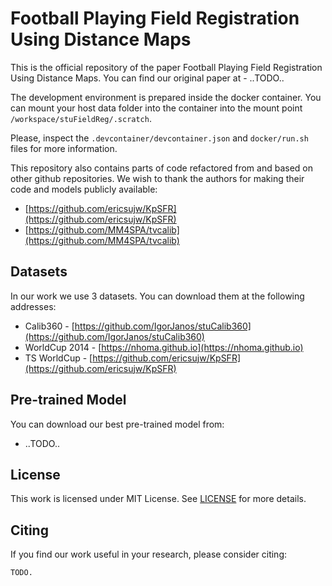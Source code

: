 # Football Playing Field Registration Using Distance Maps

This is the official repository of the paper Football Playing Field Registration Using Distance Maps.
You can find our original paper at - ..TODO..



The development environment is prepared inside the docker container. You can mount your host 
data folder into the container into the mount point `/workspace/stuFieldReg/.scratch`.

Please, inspect the `.devcontainer/devcontainer.json` and `docker/run.sh` files for more information.

This repository also contains parts of code refactored from and based on other github repositories. 
We wish to thank the authors for making their code and models publicly available:
 - [https://github.com/ericsujw/KpSFR](https://github.com/ericsujw/KpSFR)
 - [https://github.com/MM4SPA/tvcalib](https://github.com/MM4SPA/tvcalib)



## Datasets

In our work we use 3 datasets. You can download them at the following addresses:
 - Calib360 - [https://github.com/IgorJanos/stuCalib360](https://github.com/IgorJanos/stuCalib360)
 - WorldCup 2014 - [https://nhoma.github.io](https://nhoma.github.io)
 - TS WorldCup - [https://github.com/ericsujw/KpSFR](https://github.com/ericsujw/KpSFR)

## Pre-trained Model

You can download our best pre-trained model from:

 - ..TODO..

## License

This work is licensed under MIT License. See [LICENSE](./LICENSE) for more details.

## Citing

If you find our work useful in your research, please consider citing:

```
TODO.
```

